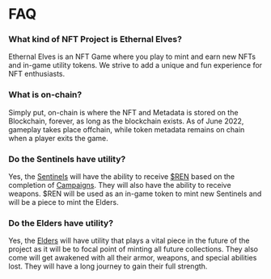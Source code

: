 # FAQ

### What kind of NFT Project is Ethernal Elves?

Ethernal Elves is an NFT Game where you play to mint and earn new NFTs and in-game utility tokens. We strive to add a unique and fun experience for NFT enthusiasts.

### What is on-chain?

Simply put, on-chain is where the NFT and Metadata is stored on the Blockchain, forever, as long as the blockchain exists. As of June 2022, gameplay takes place offchain, while token metadata remains on chain when a player exits the game.

### Do the Sentinels have utility?

Yes, the [Sentinels](broken-reference) will have the ability to receive [$REN](../economy/miren.md) based on the completion of [Campaigns](../sentinels-game-play/campaigns.md). They will also have the ability to receive weapons. $REN will be used as an in-game token to mint new Sentinels and will be a piece to mint the Elders.

### Do the Elders have utility?

Yes, the [Elders](../elves/elders-wip.md) will have utility that plays a vital piece in the future of the project as it will be to focal point of minting all future collections. They also come will get awakened with all their armor, weapons, and special abilities lost.  They will have a long journey to gain their full strength. &#x20;

